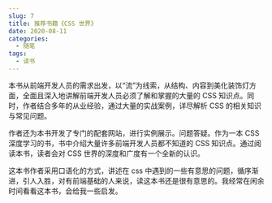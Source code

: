 ```yaml
---
slug: 7
title: 推荐书籍《CSS 世界》
date: 2020-08-11
categories: 
  - 随笔
tags: 
  - 读书
---
```





本书从前端开发人员的需求出发，以“流”为线索，从结构、内容到美化装饰灯方面，全面且深入地讲解前端开发人员必须了解和掌握的大量的 CSS 知识点。同时，作者结合多年的从业经验，通过大量的实战案例，详尽解析 CSS 的相关知识与常见问题。

作者还为本书开发了专门的配套网站，进行实例展示。问题答疑。作为一本 CSS 深度学习的书，书中介绍大量许多前端开发人员都不知道的 CSS 知识点。通过阅读本书，读者会对 CSS 世界的深度和广度有一个全新的认识。

这本书作者采用口语化的方式，讲述在 css 中遇到的一些有意思的问题，循序渐进，引人入胜，对有前端基础的人来说，读这本书还是很有意思的。我经常在闲余时间看看这本书，会给我一些启发。
